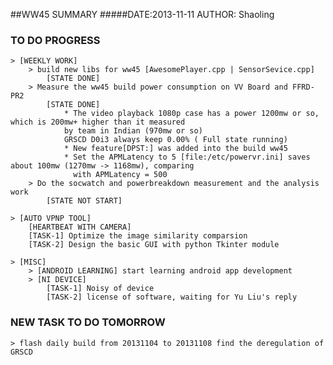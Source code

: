 ##WW45 SUMMARY
#####DATE:2013-11-11	AUTHOR: Shaoling

### TO DO PROGRESS
	> [WEEKLY WORK]
		> build new libs for ww45 [AwesomePlayer.cpp | SensorSevice.cpp]
			[STATE DONE] 
		> Measure the ww45 build power consumption on VV Board and FFRD-PR2
			[STATE DONE]
				* The video playback 1080p case has a power 1200mw or so, which is 200mw+ higher than it measured 
				by team in Indian (970mw or so)
				GRSCD D0i3 always keep 0.00% ( Full state running)
				* New feature[DPST:] was added into the build ww45
				* Set the APMLatency to 5 [file:/etc/powervr.ini] saves about 100mw (1270mw -> 1168mw), comparing 
				  with APMLatency = 500
		> Do the socwatch and powerbreakdown measurement and the analysis work
			[STATE NOT START]

	> [AUTO VPNP TOOL] 
		[HEARTBEAT WITH CAMERA]
		[TASK-1] Optimize the image similarity comparsion
		[TASK-2] Design the basic GUI with python Tkinter module

	> [MISC]
		> [ANDROID LEARNING] start learning android app development
		> [NI DEVICE]
			[TASK-1] Noisy of device
			[TASK-2] license of software, waiting for Yu Liu's reply


### NEW TASK TO DO TOMORROW
	> flash daily build from 20131104 to 20131108 find the deregulation of GRSCD
